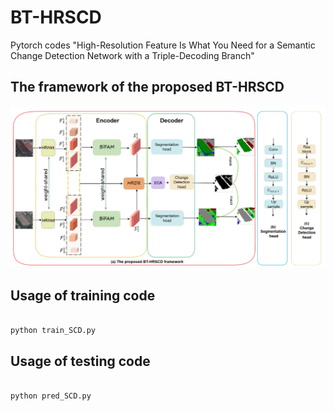 # BT-HRSCD
Pytorch codes "High-Resolution Feature Is What You
Need for a Semantic Change Detection Network
with a Triple-Decoding Branch"


## The framework of the proposed BT-HRSCD
![image](https://github.com/iridescent524/BT-HRSCD/blob/main/BT-HRSCD-main/upload/overall.jpg)

## Usage of training code
  ```python
  
  python train_SCD.py
  ```
## Usage of testing code
  ```
  
  python pred_SCD.py
  ```
